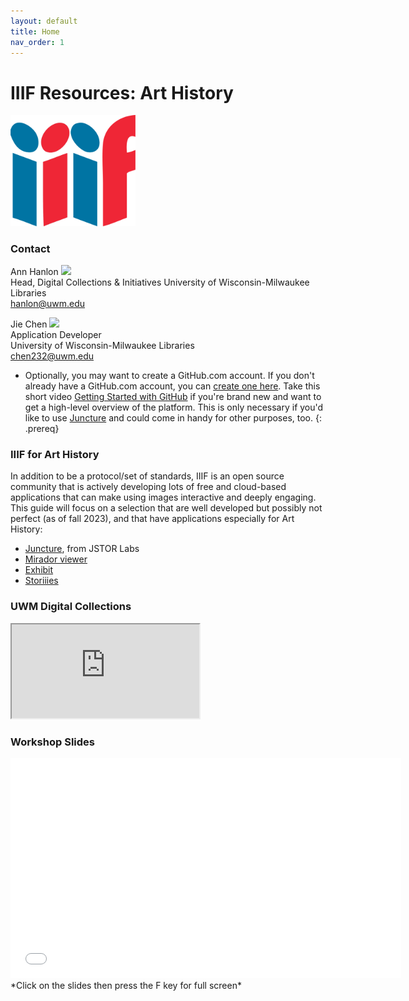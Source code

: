 ```yaml
---
layout: default
title: Home
nav_order: 1
---
```

# IIIF Resources: Art History
<img src="assets/images/iiif_notext.png" width="200">


### Contact

Ann Hanlon <a href='https://github.com/annhanlon' target='_blank'><img src='content/img/GitHub-Mark-custom.svg' style='width:15px; padding:0; border:none !important;'></a>  
Head, Digital Collections & Initiatives 
University of Wisconsin-Milwaukee Libraries  
[hanlon@uwm.edu](mailto:hanlon@uwm.edu)  



Jie Chen <a href='https://github.com/greatfog' target='_blank'><img src='content/img/GitHub-Mark-custom.svg' style='width:15px; padding:0; border:none !important;'></a>  
Application Developer  
University of Wisconsin-Milwaukee Libraries    
[chen232@uwm.edu](mailto:chen232@uwm.edu)


- Optionally, you may want to create a GitHub.com account. If you don't already have a GitHub.com account, you can [create one here](https://github.com/join). Take this short video [Getting Started with GitHub](https://youtu.be/noZnOSpcjYY) if you're brand new and want to get a high-level overview of the platform. This is only necessary if you'd like to use [Juncture](https://labs.jstor.org/projects/juncture/) and could come in handy for other purposes, too.
{: .prereq}

### IIIF for Art History

In addition to be a protocol/set of standards, IIIF is an open source community that is actively developing lots of free and cloud-based applications that can make using images interactive and deeply engaging. This guide will focus on a selection that are well developed but possibly not perfect (as of fall 2023), and that have applications especially for Art History:
- [Juncture](https://labs.jstor.org/projects/juncture/), from JSTOR Labs
- [Mirador viewer](https://projectmirador.org/)
- [Exhibit](https://www.exhibit.so/)
- [Storiiies](https://storiiies.cogapp.com/)


### UWM Digital Collections

<iframe src="http://universalviewer.io/uv.html?manifest=https://collections.lib.uwm.edu/iiif/info/celestial/224/manifest.json"></iframe>


### Workshop Slides


<iframe width="625" height="352" frameborder="0" marginheight="0" marginwidth="0" src="content/slides/waml_github20"></iframe>    
*Click on the slides then press the F key for full screen*
